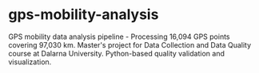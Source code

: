 # gps-mobility-analysis
GPS mobility data analysis pipeline - Processing 16,094 GPS points covering 97,030 km. Master's project for Data Collection and Data Quality course at Dalarna University. Python-based quality validation and visualization.
